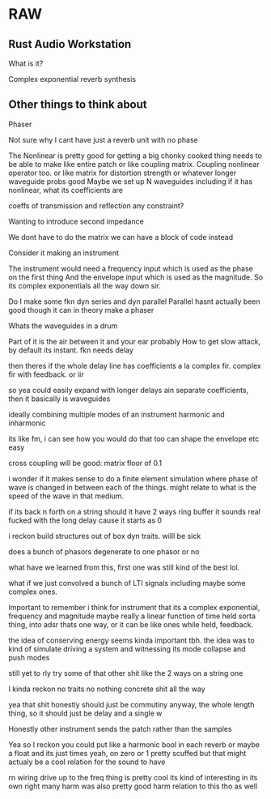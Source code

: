# RAW
## Rust Audio Workstation
What is it?

Complex exponential reverb synthesis

## Other things to think about
Phaser

Not sure why I cant have just a reverb unit with no phase

The Nonlinear is pretty good for getting a big chonky cooked thing
needs to be able to make like entire patch or like coupling matrix. Coupling nonlinear operator too. or like matrix for distortion strength or whatever
longer waveguide probs good
Maybe we set up N waveguides including if it has nonlinear, what its coefficients are

coeffs of transmission and reflection any constraint?

Wanting to introduce second impedance

We dont have to do the matrix we can have a block of code instead

Consider it making an instrument

The instrument would need a frequency input which is used as the phase on the first thing
And the envelope input which is used as the magnitude.
So its complex exponentials all the way down sir.

Do I make some fkn dyn series and dyn parallel
Parallel hasnt actually been good though it can in theory make a phaser


Whats the waveguides in a drum

Part of it is the air between it and your ear probably
How to get slow attack, by default its instant. fkn needs delay


then theres if the whole delay line has coefficients a la complex fir. complex fir with feedback. or iir


so yea could easily expand with longer delays ain separate coefficients, then it basically is waveguides

ideally combining multiple modes of an instrument harmonic and inharmonic

its like fm, i can see how you would do that too
can shape the envelope etc easy

cross coupling will be good: matrix floor of 0.1

i wonder if it makes sense to do a finite element simulation where phase of wave is changed in between each of the things.
might relate to what is the speed of the wave in that medium.

if its back n forth on a string should it have 2 ways ring buffer
it sounds real fucked with the long delay cause it starts as 0

i reckon build structures out of box dyn traits. willl be sick


does a bunch of phasors degenerate to one phasor or no


what have we learned from this, first one was still kind of the best lol.

what if we just convolved a bunch of LTI signals including maybe some complex ones.

Important to remember i think for instrument that its a complex exponential, frequency and magnitude
maybe really a linear function of time held sorta thing, into adsr
thats one way, or it can be like ones while held, feedback.

the idea of conserving energy seems kinda important tbh.
the idea was to kind of simulate driving a system and witnessing its mode collapse and push modes

still yet to rly try some of that other shit like the 2 ways on a string one

I kinda reckon no  traits
no nothing
concrete shit all the way

yea that shit honestly should just be commutiny anyway, the whole length thing, so it should just be delay and a single w


Honestly other instrument sends the patch rather than the samples


Yea so I reckon you could put like a harmonic bool in each reverb or maybe a float and its just times yeah, on zero or 1 pretty scuffed but that might actualy be a cool relation for the sound to have

rn wiring drive up to the freq thing is pretty cool
its kind of interesting in its own right
many harm was also pretty good
harm relation to this tho as well